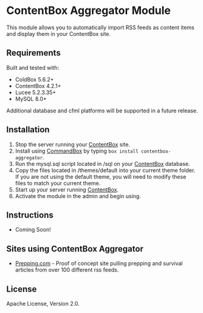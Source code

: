 # ContentBox Aggregator Module

This module allows you to automatically import RSS feeds as content items and display them in your ContentBox site.

## Requirements

Built and tested with:

- ColdBox 5.6.2+
- ContentBox 4.2.1+
- Lucee 5.2.3.35+
- MySQL 8.0+

Additional database and cfml platforms will be supported in a future release.

## Installation

1. Stop the server running your [ContentBox](https://www.ortussolutions.com/products/contentbox) site.
2. Install using [CommandBox](https://www.ortussolutions.com/products/commandbox) by typing `box install contentbox-aggregator`.
3. Run the mysql.sql script located in /sql on your [ContentBox](https://www.ortussolutions.com/products/contentbox) database.
4. Copy the files located in /themes/default into your current theme folder.  If you are not using the default theme, you will need to modify these files to match your current theme.
5. Start up your server running [ContentBox](https://www.ortussolutions.com/products/contentbox).
6. Activate the module in the admin and begin using.

## Instructions

- Coming Soon!

## Sites using ContentBox Aggregator

- [Prepping.com](https://prepping.com) - Proof of concept site pulling prepping and survival articles from over 100 different rss feeds.

## License

Apache License, Version 2.0.
